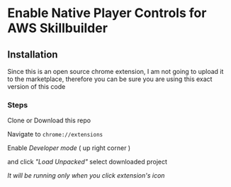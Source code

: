# Enable Native Player Controls for AWS Skillbuilder

## Installation

Since this is an open source chrome extension, I am not going to upload it to the marketplace, therefore you can be sure you are using this exact version of this code


### Steps

Clone or Download this repo

Navigate to 
```chrome://extensions```

Enable *Developer mode* ( up right corner ) 

and click *"Load Unpacked"* select downloaded project

*It will be running only when you click extension's icon*
